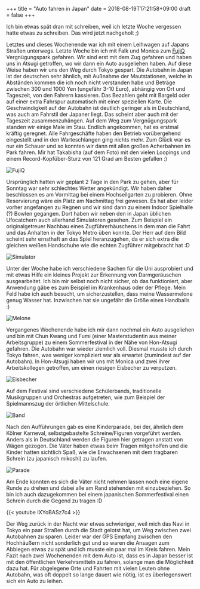 +++
title = "Auto fahren in Japan"
date = 2018-08-19T17:21:58+09:00
draft = false
+++

Ich bin etwas spät dran mit schreiben, weil ich letzte Woche vergessen hatte
etwas zu schreiben. Das wird jetzt nachgeholt ;)

Letztes und dieses Wochenende war ich mit einem Leihwagen auf Japans Straßen
unterwegs. Letzte Woche bin ich mit Falk und Monica zum [FujiQ] Vergnügungspark
gefahren. Wir sind erst mit dem Zug gefahren und haben uns in Atsugi getroffen,
wo wir dann ein Auto ausgeliehen haben. Auf diese Weise haben wir uns den Weg
durch Tokyo gespart. Die Autobahn in Japan ist der deutschen sehr ähnlich, mit
Außnahme der Mautstationen, welche in Abständen kommen die ich noch nicht
verstanden habe und Beträge zwischen 300 und 1000 Yen (ungefähr 3-10 Euro),
abhängig von Ort und Tageszeit, von den Fahrern kassieren. Das Bezahlen geht mit
Bargeld oder auf einer extra Fahrspur automatisch mit einer speziellen Karte.
Die Geschwindigkeit auf der Autobahn ist deutlich geringer als in Deutschland,
was auch am Fahrstil der Japaner liegt. Das scheint aber auch mit der Tageszeit
zusammenzuhängen. Auf dem Weg zum Vergnügungspark standen wir einige Male im Stau.
Endlich angekommen, hat es erstmal kräftig geregnet. Alle Fahrgeschäfte haben den
Betrieb vorübergehend eingestellt und in den Warteschlangen ging nichts mehr.
Zum Glück war es nur ein Schauer und so konnten wir dann mit allen großen
Acherbahnen im Park fahren. Mir hat Takabisha (auf dem Foto) mit den vielen
Loopings und einem Record-Kopfüber-Sturz von 121 Grad am Besten gefallen :)

![FujiQ](/img/2018_08_19/rollercoaster.jpg)

Ursprünglich hatten wir geplant 2 Tage in den Park zu gehen, aber für Sonntag war
sehr schlechtes Wetter angekündigt. Wir haben daher beschlossen es am Vormittag
bei einem Hochseilgarten zu probieren. Ohne Reservierung wäre ein Platz am
Nachmittag frei gewesen. Es hat aber leider vorher angefangen zu Regnen und wir
sind dann zu einem Indoor Spielhalle (?) Bowlen gegangen. Dort haben wir neben
den in Japan üblichen Ufocatchern auch allerhand Simulatoren gesehen. Zum
Beispiel ein originalgetreuer Nachbau eines Zugführerhäuschens in dem man die
Fahrt und das Anhalten in der Tokyo Metro üben konnte. Der Herr auf dem Bild
scheint sehr ernsthaft an das Spiel heranzugehen, da er sich extra die gleichen
weißen Handschuhe wie die echten Zugführer mitgebracht hat :D

![Simulator](/img/2018_08_19/simulator.jpg)

Unter der Woche habe ich verschiedene Sachen für die Uni ausprobiert und mit
etwas Hilfe ein kleines Projekt zur Erkennung von Darmgeräuschen ausgearbeitet.
Ich bin mir selbst noch nicht sicher, ob das funktioniert, aber Anwendung gäbe
es zum Beispiel im Krankenhaus oder der Pflege. Mein Feld habe ich auch besucht,
um sicherzustellen, dass meine Wassermelone genug Wasser hat. Inzwischen hat sie
ungefähr die Größe eines Handballs :)

![Melone](/img/2018_08_19/melon.jpg)

Vergangenes Wochenende habe ich mir dann nochmal ein Auto ausgeliehen und bin
mit Chun Kwang und Fumi (einer Masterstudentin aus meiner Arbeitsgruppe) zu
einem Sommerfestival in der Nähe von Hon-Atsugi gefahren. Die Autobahn war wieder
ziemlich voll. Diesmal musste ich durch Tokyo fahren, was weniger kompliziert war
als erwartet (zumindest auf der Autobahn).
In Hon-Atsugi haben wir uns mit Monica und zwei ihrer Arbeitskollegen getroffen,
um einen riesigen Eisbecher zu verputzen.

![Eisbecher](/img/2018_08_19/ice.jpg)

Auf dem Festival sind verschiedene Schülerbands, traditionelle Musikgruppen und
Orchestras aufgetreten, wie zum Beispiel der Spielmannszug der örtlichen
Mittelschule.

![Band](/img/2018_08_19/band.jpg)

Nach den Aufführungen gab es eine Kinderparade, bei der, ähnlich dem Kölner
Karneval, selbstgebastelte Schreine/Figuren vorgeführt werden. Anders als in
Deutschland werden die Figuren hier getragen anstatt von Wägen gezogen. Die
Väter haben etwas beim Tragen mitgeholfen und die Kinder hatten sichtlich Spaß,
wie die Erwachsenen mit dem tragbaren Schrein (zu japanisch mikoshi) zu laufen.

![Parade](/img/2018_08_19/parade.jpg)

Am Ende konnten es sich die Väter nicht nehmen lassen noch eine eigene Runde zu
drehen und dabei alle am Rand stehenden mit einzubeziehen. So bin ich auch
dazugekommen bei einem japanischen Sommerfestival einen Schrein durch die Gegend
zu tragen :D

{{< youtube IXYoBASz7c4 >}}

Der Weg zurück in der Nacht war etwas schwieriger, weil mich das Navi in Tokyo
ein paar Straßen durch die Stadt gelotst hat, um Weg zwischen zwei Autobahnen zu
sparen. Leider war der GPS Empfang zwischen den Hochhäußern nicht sonderlich gut
und so waren die Ansagen zum Abbiegen etwas zu spät und ich musste ein paar mal
im Kreis fahren. Mein Fazit nach zwei Wochenenden mit dem Auto ist, dass es
in Japan besser ist mit den öffentlichen Verkehrsmitteln zu fahren, solange man
die Möglichkeit dazu hat. Für abgelegene Orte und Fahrten mit vielen Leuten ohne
Autobahn, was oft doppelt so lange dauert wie nötig, ist es überlegenswert sich
ein Auto zu leihen.

<!-- Links: -->
[FujiQ]: https://www.fujiq.jp/en/attraction/?category-area=highland

